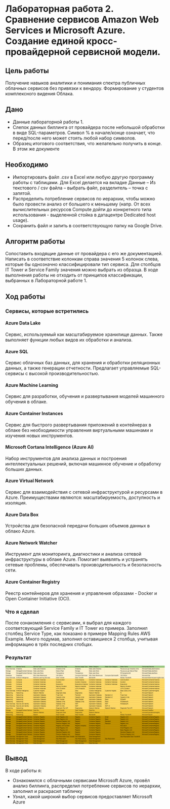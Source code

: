 # Лабораторная работа 2. Сравнение сервисов Amazon Web Services и Microsoft Azure. Создание единой кросс-провайдерной сервисной модели.


## Цель работы
Получение навыков аналитики и понимания спектра публичных облачных сервисов без привязки к вендору. Формирование у студентов комплексного видения Облака. 

## Дано
- Данные лабораторной работы 1.
- Слепок данных биллинга от провайдера после небольшой обработки в виде SQL-параметров. Символ % в начале/конце означает, что перед/после него может стоять любой набор символов.
- Образец итогового соответствия, что желательно получить в конце. В этом же документе  


## Необходимо
- Импортировать файл .csv в Excel или любую другую программу работы с таблицами. Для Excel делается на вкладке Данные – Из текстового / csv файла – выбрать файл, разделитель – точка с запятой.
- Распределить потребление сервисов по иерархии, чтобы можно было провести анализ от большего к меньшему (напр. От всех вычислительных ресурсов Compute дойти до конкретного типа использования - выделенной стойка в датацентре Dedicated host usage).
- Сохранить файл и залить в соответствующую папку на Google Drive.

## Алгоритм работы
Сопоставить входящие данные от провайдера с его же документацией. Написать в соответствие колонкам справа значения 5 колонок слева, которые бы однозначно классифицировали тип сервиса. Для столбцов IT Tower и Service Family значения можно выбрать из образца. В ходе выполнения работы не отходить от принципов классификации, выбранных в Лабораторной работе 1.

## Ход работы

### Сервисы, которые встретились
#### Azure Data Lake
Сервис, используемый как масштабируемое хранилище данных. Также выполняет функции любых видов их обработки и анализа.
#### Azure SQL
Сервис облачных баз данных, для хранения и обработки реляционных данных, а также генерации отчетности. Предлагает управляемые SQL-сервисы с высокой производительностью.
#### Azure Machine Learning
Сервис для разработки, обучения и развертывания моделей машинного обучения в облаке.
#### Azure Container Instances
Сервис для быстрого развертывания приложений в контейнерах в облаке без необходимости управления виртуальными машинами и изучения новых инструментов.
#### Microsoft Cortana Intelligence (Azure AI)
Набор инструментов для анализа данных и построения интеллектуальных решений, включая машинное обучение и обработку больших данных.
#### Azure Virtual Network
Сервис для взаимодействия с сетевой инфраструктурой и ресурсами в Azure. Преимуществами являются: масштабируемость, доступность и изоляция.
#### Azure Data Box
Устройства для безопасной передачи больших объемов данных в облако Azure.
#### Azure Network Watcher
Инструмент для мониторинга, диагностики и анализа сетевой инфраструктуры в облаке Azure. Помогает выявлять и устранять сетевые проблемы, обеспечивать производительность и безопасность сети.
#### Azure Container Registry
Реестр контейнеров для хранения и управления образами - Docker и Open Container Initiative (OCI).

### Что я сделал
После ознакомления с сервисами, я выбрал для каждого соответсвующий Service Family и IT Tower из примера. Заполнил столбец Service Type, как показано в примере Mapping Rules AWS Example. Много подумав, заполнил оставишиеся 2 столбца, учитывая информацию в трёх последних стобцах.

### Результат
![result](./assets/result.png)

## Вывод
В ходе работы я:
- Ознакомился с облачными сервисами Microsoft Azure, провёл анализ биллинга, распределил потребление сервисов по иерархии, заполнил и раскрасил табличку
- Узнал, какой широкий выбор сервисов предоставляет Microsoft Azure